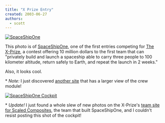 ```yaml
---
title: "X Prize Entry"
created: 2003-06-27
authors:
  - scott
---
```


[![SpaceShipOne](/images/spaceshipone.jpg)](http://www.nasa.gov/multimedia/imagegallery/image_feature_66.html)

This photo is of [SpaceShipOne](http://www.nasa.gov/multimedia/imagegallery/image_feature_66.html), one of the first entries competing for [The X-Prize](http://www.xprize.org/), a contest offering 10 million dollars to the first team that can "privately build and launch a spaceship able to carry three people to 100 kilometer altitude, return safely to Earth, and repeat the launch in 2 weeks."

Also, it looks cool.

\* _Note:_ I just discovered [another site](http://antwrp.gsfc.nasa.gov/apod/ap030627.html) that has a larger view of the crew module!

[![SpaceShipOne Cockpit](/images/spaceshiponecockpit.jpg)](http://www.xprize.org/images/gallery/scaled_cockpit_lg.jpg)

\* _Update!_ I just found a whole slew of new photos on the X-Prize's [team site for Scaled Composites](http://www.xprize.org/teams/scaled.html), the team that built SpaceShipOne, and I couldn't resist posting this shot of the cockpit!
